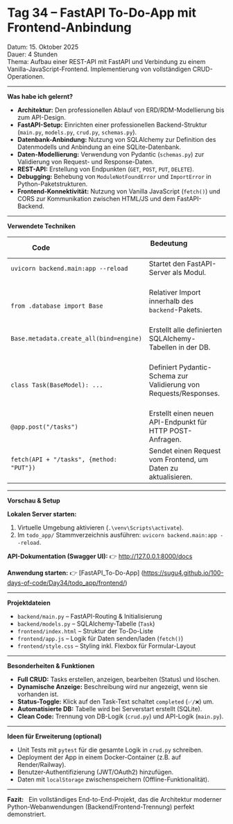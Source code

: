 # **Tag 34 – FastAPI To-Do-App mit Frontend-Anbindung** 

Datum: 15. Oktober 2025  
Dauer: 4 Stunden  
Thema: Aufbau einer REST-API mit FastAPI und Verbindung zu einem Vanilla-JavaScript-Frontend. Implementierung von vollständigen CRUD-Operationen.

---

**Was habe ich gelernt?**

- **Architektur:** Den professionellen Ablauf von ERD/RDM-Modellierung bis zum API-Design.
- **FastAPI-Setup:** Einrichten einer professionellen Backend-Struktur (`main.py`, `models.py`, `crud.py`, `schemas.py`).
- **Datenbank-Anbindung:** Nutzung von SQLAlchemy zur Definition des Datenmodells und Anbindung an eine SQLite-Datenbank.
- **Daten-Modellierung:** Verwendung von Pydantic (`schemas.py`) zur Validierung von Request- und Response-Daten.
- **REST-API:** Erstellung von Endpunkten (`GET`, `POST`, `PUT`, `DELETE`).
- **Debugging:** Behebung von `ModuleNotFoundError` und `ImportError` in Python-Paketstrukturen.
- **Frontend-Konnektivität:** Nutzung von Vanilla JavaScript (`fetch()`) und CORS zur Kommunikation zwischen HTML/JS und dem FastAPI-Backend.

---

**Verwendete Techniken**

| Code                                      | Bedeutung                                                           |
|-------------------------------------------|----------------------------------------------------------------------|
| `uvicorn backend.main:app --reload`        | Startet den FastAPI-Server als Modul.                                |
| `from .database import Base`               | Relativer Import innerhalb des `backend`-Pakets.                       |
| `Base.metadata.create_all(bind=engine)`    | Erstellt alle definierten SQLAlchemy-Tabellen in der DB.              |
| `class Task(BaseModel): ...`              | Definiert Pydantic-Schema zur Validierung von Requests/Responses.     |
| `@app.post("/tasks")`                     | Erstellt einen neuen API-Endpunkt für HTTP POST-Anfragen.            |
| `fetch(API + "/tasks", {method: "PUT"})`  | Sendet einen Request vom Frontend, um Daten zu aktualisieren.        |

---

**Vorschau & Setup**

**Lokalen Server starten:**
1. Virtuelle Umgebung aktivieren (`.\venv\Scripts\activate`).
2. Im `todo_app/` Stammverzeichnis ausführen: `uvicorn backend.main:app --reload`.

**API-Dokumentation (Swagger UI):**
👉 http://127.0.0.1:8000/docs

**Anwendung starten:**
👉 [FastAPI_To-Do-App] (https://sugu4.github.io/100-days-of-code/Day34/todo_app/frontend/)

---

**Projektdateien**

- `backend/main.py` – FastAPI-Routing & Initialisierung  
- `backend/models.py` – SQLAlchemy-Tabelle (`Task`)
- `frontend/index.html` – Struktur der To-Do-Liste
- `frontend/app.js` – Logik für Daten senden/laden (`fetch()`)
- `frontend/style.css` – Styling inkl. Flexbox für Formular-Layout

---

**Besonderheiten & Funktionen**

- **Full CRUD:** Tasks erstellen, anzeigen, bearbeiten (Status) und löschen.  
- **Dynamische Anzeige:** Beschreibung wird nur angezeigt, wenn sie vorhanden ist.  
- **Status-Toggle:** Klick auf den Task-Text schaltet `completed` (`✅/❌`) um.  
- **Automatisierte DB:** Tabelle wird bei Serverstart erstellt (SQLite).  
- **Clean Code:** Trennung von DB-Logik (`crud.py`) und API-Logik (`main.py`).

---

**Ideen für Erweiterung (optional)**

- Unit Tests mit `pytest` für die gesamte Logik in `crud.py` schreiben. 
- Deployment der App in einem Docker-Container (z.B. auf Render/Railway). 
- Benutzer-Authentifizierung (JWT/OAuth2) hinzufügen.
- Daten mit `localStorage` zwischenspeichern (Offline-Funktionalität).

---

**Fazit:**  
Ein vollständiges End-to-End-Projekt, das die Architektur moderner Python-Webanwendungen (Backend/Frontend-Trennung) perfekt demonstriert.